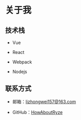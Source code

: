 # 关于我

<MusicAllSelectedC/>

## 技术栈

- Vue

- React

- Webpack

- Nodejs

## 联系方式

- 邮箱：<span style="color:#58bc58">lizhongwei157@163.com</span>

- GitHub：[HowAboutRyze](https://github.com/HowAboutRyze)

<ParticlesBg/>